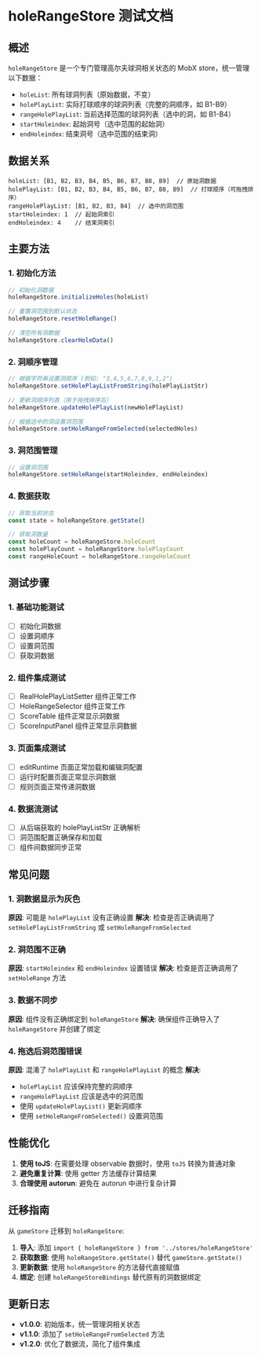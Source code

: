 # holeRangeStore 测试文档

## 概述

`holeRangeStore` 是一个专门管理高尔夫球洞相关状态的 MobX store，统一管理以下数据：
- `holeList`: 所有球洞列表（原始数据，不变）
- `holePlayList`: 实际打球顺序的球洞列表（完整的洞顺序，如 B1-B9）
- `rangeHolePlayList`: 当前选择范围的球洞列表（选中的洞，如 B1-B4）
- `startHoleindex`: 起始洞号（选中范围的起始洞）
- `endHoleindex`: 结束洞号（选中范围的结束洞）

## 数据关系

```
holeList: [B1, B2, B3, B4, B5, B6, B7, B8, B9]  // 原始洞数据
holePlayList: [B1, B2, B3, B4, B5, B6, B7, B8, B9]  // 打球顺序（可拖拽排序）
rangeHolePlayList: [B1, B2, B3, B4]  // 选中的洞范围
startHoleindex: 1  // 起始洞索引
endHoleindex: 4    // 结束洞索引
```

## 主要方法

### 1. 初始化方法
```javascript
// 初始化洞数据
holeRangeStore.initializeHoles(holeList)

// 重置洞范围到默认状态
holeRangeStore.resetHoleRange()

// 清空所有洞数据
holeRangeStore.clearHoleData()
```

### 2. 洞顺序管理
```javascript
// 根据字符串设置洞顺序 (例如: "3,4,5,6,7,8,9,1,2")
holeRangeStore.setHolePlayListFromString(holePlayListStr)

// 更新洞顺序列表（用于拖拽排序后）
holeRangeStore.updateHolePlayList(newHolePlayList)

// 根据选中的洞设置洞范围
holeRangeStore.setHoleRangeFromSelected(selectedHoles)
```

### 3. 洞范围管理
```javascript
// 设置洞范围
holeRangeStore.setHoleRange(startHoleindex, endHoleindex)
```

### 4. 数据获取
```javascript
// 获取当前状态
const state = holeRangeStore.getState()

// 获取洞数量
const holeCount = holeRangeStore.holeCount
const holePlayCount = holeRangeStore.holePlayCount
const rangeHoleCount = holeRangeStore.rangeHoleCount
```

## 测试步骤

### 1. 基础功能测试
- [ ] 初始化洞数据
- [ ] 设置洞顺序
- [ ] 设置洞范围
- [ ] 获取洞数据

### 2. 组件集成测试
- [ ] RealHolePlayListSetter 组件正常工作
- [ ] HoleRangeSelector 组件正常工作
- [ ] ScoreTable 组件正常显示洞数据
- [ ] ScoreInputPanel 组件正常显示洞数据

### 3. 页面集成测试
- [ ] editRuntime 页面正常加载和编辑洞配置
- [ ] 运行时配置页面正常显示洞数据
- [ ] 规则页面正常传递洞数据

### 4. 数据流测试
- [ ] 从后端获取的 holePlayListStr 正确解析
- [ ] 洞范围配置正确保存和加载
- [ ] 组件间数据同步正常

## 常见问题

### 1. 洞数据显示为灰色
**原因**: 可能是 `holePlayList` 没有正确设置
**解决**: 检查是否正确调用了 `setHolePlayListFromString` 或 `setHoleRangeFromSelected`

### 2. 洞范围不正确
**原因**: `startHoleindex` 和 `endHoleindex` 设置错误
**解决**: 检查是否正确调用了 `setHoleRange` 方法

### 3. 数据不同步
**原因**: 组件没有正确绑定到 `holeRangeStore`
**解决**: 确保组件正确导入了 `holeRangeStore` 并创建了绑定

### 4. 拖选后洞范围错误
**原因**: 混淆了 `holePlayList` 和 `rangeHolePlayList` 的概念
**解决**: 
- `holePlayList` 应该保持完整的洞顺序
- `rangeHolePlayList` 应该是选中的洞范围
- 使用 `updateHolePlayList()` 更新洞顺序
- 使用 `setHoleRangeFromSelected()` 设置洞范围

## 性能优化

1. **使用 toJS**: 在需要处理 observable 数据时，使用 `toJS` 转换为普通对象
2. **避免重复计算**: 使用 getter 方法缓存计算结果
3. **合理使用 autorun**: 避免在 autorun 中进行复杂计算

## 迁移指南

从 `gameStore` 迁移到 `holeRangeStore`:

1. **导入**: 添加 `import { holeRangeStore } from '../stores/holeRangeStore'`
2. **获取数据**: 使用 `holeRangeStore.getState()` 替代 `gameStore.getState()`
3. **更新数据**: 使用 `holeRangeStore` 的方法替代直接赋值
4. **绑定**: 创建 `holeRangeStoreBindings` 替代原有的洞数据绑定

## 更新日志

- **v1.0.0**: 初始版本，统一管理洞相关状态
- **v1.1.0**: 添加了 `setHoleRangeFromSelected` 方法
- **v1.2.0**: 优化了数据流，简化了组件集成 